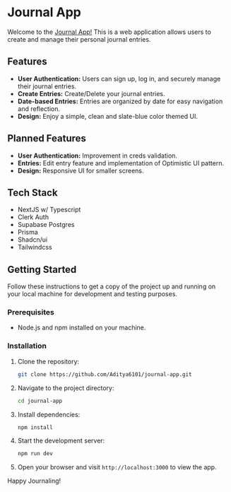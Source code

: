 # Journal App

Welcome to the [Journal App!](https://journal-app-rho-woad.vercel.app/) This is a web application allows users to create and manage their personal journal entries.

## Features

- **User Authentication:** Users can sign up, log in, and securely manage their journal entries.
- **Create Entries:** Create/Delete your journal entries.
- **Date-based Entries:** Entries are organized by date for easy navigation and reflection.
- **Design:** Enjoy a simple, clean and slate-blue color themed UI.

## Planned Features

- **User Authentication:** Improvement in creds validation.
- **Entries:** Edit entry feature and implementation of Optimistic UI pattern.
- **Design:** Responsive UI for smaller screens.

## Tech Stack

- NextJS w/ Typescript
- Clerk Auth
- Supabase Postgres
- Prisma
- Shadcn/ui 
- Tailwindcss

## Getting Started

Follow these instructions to get a copy of the project up and running on your local machine for development and testing purposes.

### Prerequisites

- Node.js and npm installed on your machine.

### Installation

1. Clone the repository:

    ```bash
    git clone https://github.com/Aditya6101/journal-app.git
    ```

2. Navigate to the project directory:

    ```bash
    cd journal-app
    ```

3. Install dependencies:

    ```bash
    npm install
    ```

4. Start the development server:

    ```bash
    npm run dev
    ```

5. Open your browser and visit `http://localhost:3000` to view the app.

Happy Journaling!